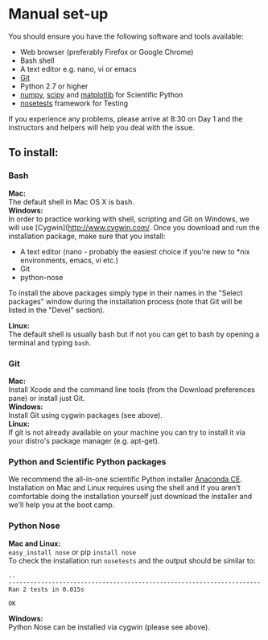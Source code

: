 # Manual set-up

You should ensure you have the following software and tools available: 

* Web browser (preferably Firefox or Google Chrome)
* Bash shell
* A text editor e.g. nano, vi or emacs
* [Git](http://git-scm.com/)
* Python 2.7 or higher
* [numpy](http://numpy.scipy.org/), [scipy](http://scipy.org) and [matplotlib](ttp://matplotlib.org/) for Scientific Python
* [nosetests](https://nose.readthedocs.org/en/latest/) framework for Testing

If you experience any problems, please arrive at 8:30 on Day 1 and the instructors and helpers will help you deal with the issue. 

## To install:

### Bash    
**Mac:**  
The default shell in Mac OS X is bash.  
**Windows:**  
In order to practice working with shell, scripting and Git on Windows, we will use [Cygwin](http://www.cygwin.com/.
Once you download and run the installation package, make sure that you install:
* A text editor (nano - probably the easiest choice if you're new to *nix environments, emacs, vi etc.)
* Git
* python-nose  

To install the above packages simply type in their names in the "Select packages" window during the installation process (note that Git will be listed in the "Devel" section).   

**Linux:**  
The default shell is usually bash but if not you can get to bash by opening a terminal and typing `bash`.

### Git  
**Mac:**   
Install Xcode and the command line tools (from the Download preferences pane) or install just Git.  
**Windows:**  
Install Git using cygwin packages (see above).  
**Linux:**  
If git is not already available on your machine you can try to install it via your distro's package manager (e.g. apt-get).


### Python and Scientific Python packages  
We recommend the all-in-one scientific Python installer [Anaconda CE](http://continuum.io/anacondace.html). Installation on Mac and Linux requires using the shell and if you aren't comfortable doing the installation yourself just download the installer and we'll help you at the boot camp.

### Python Nose  
 **Mac and Linux:**  
`easy_install nose` or pip `install nose`  
To check the installation run `nosetests` and the output should be similar to:

    ..
    ----------------------------------------------------------------------
    Ran 2 tests in 0.015s

    OK

**Windows:**  
Python Nose can be installed via cygwin (please see above).

   
